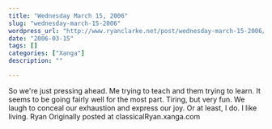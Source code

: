 ```yaml
---
title: "Wednesday March 15, 2006"
slug: "wednesday-march-15-2006"
wordpress_url: "http://www.ryanclarke.net/post/wednesday-march-15-2006/"
date: "2006-03-15"
tags: []
categories: ["Xanga"]
description: ""

---
```


So we're just pressing ahead. Me trying to teach and them trying to learn. It seems to be going fairly well for the most part. Tiring, but very fun. We laugh to conceal our exhaustion and express our joy. Or at least, I do.
I like living.
Ryan
Originally posted at classicalRyan.xanga.com
